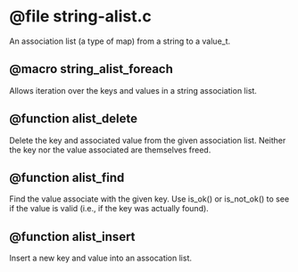 # @file string-alist.c

An association list (a type of map) from a string to a value_t.
 
## @macro string_alist_foreach

Allows iteration over the keys and values in a string association
list.
 
## @function alist_delete

Delete the key and associated value from the given association
list. Neither the key nor the value associated are themselves
freed.
 
## @function alist_find

Find the value associate with the given key. Use is_ok() or
is_not_ok() to see if the value is valid (i.e., if the key was
actually found).
 
## @function alist_insert

Insert a new key and value into an assocation list.
 
